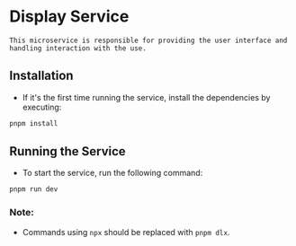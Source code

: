 # Display Service

```
This microservice is responsible for providing the user interface and handling interaction with the use.
```

## Installation

- If it's the first time running the service, install the dependencies by executing:

```BASH
pnpm install
```

## Running the Service

- To start the service, run the following command:

```BASH
pnpm run dev
```

### Note:

- Commands using `npx` should be replaced with `pnpm dlx`.
